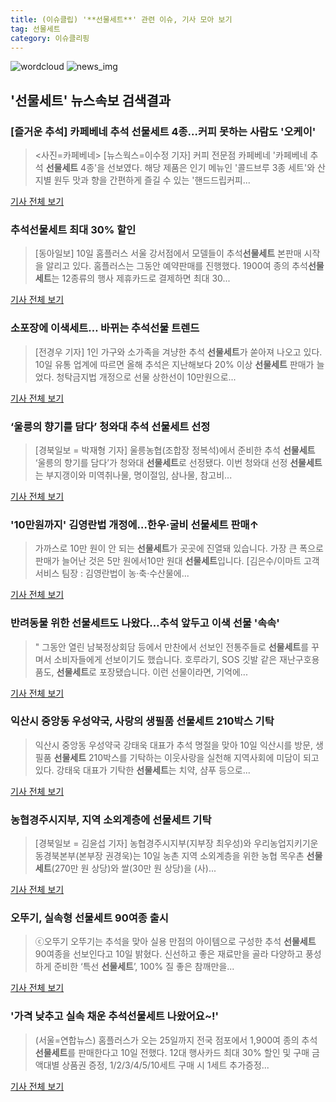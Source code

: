 ```yaml
---
title: (이슈클립) '**선물세트**' 관련 이슈, 기사 모아 보기
tag: 선물세트
category: 이슈클리핑
---
```

![wordcloud](https://s3.ap-northeast-2.amazonaws.com/lyrics101-wordcloud/2018-09-11-1536614129.png)
![news_img](https://user-images.githubusercontent.com/42597476/44507050-1206f400-a6e4-11e8-8d98-7ffbfebb353f.png)
## **'**선물세트**'** 뉴스속보 검색결과
### [즐거운 추석] 카페베네 추석 **선물세트** 4종…커피 못하는 사람도 '오케이'

><사진=카페베네> [뉴스웍스=이수정 기자] 커피 전문점 카페베네 '카페베네 추석 **선물세트** 4종'을 선보였다. 해당 제품은 인기 메뉴인 '콜드브루 3종 세트'와 산지별 원두 맛과 향을 간편하게 즐길 수 있는 '핸드드립커피...

<a href="http://www.newsworks.co.kr/news/articleView.html?idxno=214300" target="_blank">기사 전체 보기</a>

### 추석**선물세트** 최대 30% 할인

>[동아일보] 10일 홈플러스 서울 강서점에서 모델들이 추석**선물세트** 본판매 시작을 알리고 있다. 홈플러스는 그동안 예약판매를 진행했다. 1900여 종의 추석**선물세트**는 12종류의 행사 제휴카드로 결제하면 최대 30...

<a href="http://news.donga.com/3/all/20180911/91923791/1" target="_blank">기사 전체 보기</a>

### 소포장에 이색세트… 바뀌는 추석선물 트렌드

>[전경우 기자] 1인 가구와 소가족을 겨냥한 추석 **선물세트**가 쏟아져 나오고 있다. 10일 유통 업계에 따르면 올해 추석은 지난해보다 20% 이상 **선물세트** 판매가 늘었다. 청탁금지법 개정으로 선물 상한선이 10만원으로...

<a href="http://www.sportsworldi.com/content/html/2018/09/10/20180910707052.html" target="_blank">기사 전체 보기</a>

### ‘울릉의 향기를 담다’ 청와대 추석 **선물세트** 선정

>[경북일보 = 박재형 기자] 울릉농협(조합장 정복석)에서 준비한 추석 **선물세트** ‘울릉의 향기를 담다’가 청와대 **선물세트**로 선정됐다. 이번 청와대 선정 **선물세트**는 부지갱이와 미역취나물, 명이절임, 삼나물, 참고비...

<a href="http://www.kyongbuk.co.kr/?mod=news&act=articleView&idxno=1037648" target="_blank">기사 전체 보기</a>

### '10만원까지' 김영란법 개정에…한우·굴비 **선물세트** 판매↑

>가까스로 10만 원이 안 되는 **선물세트**가 곳곳에 진열돼 있습니다. 가장 큰 폭으로 판매가 늘어난 것은 5만 원에서10만 원대 **선물세트**입니다. [김은수/이마트 고객서비스 팀장 : 김영란법이 농·축·수산물에...

<a href="http://news.jtbc.joins.com/html/193/NB11694193.html" target="_blank">기사 전체 보기</a>

### 반려동물 위한 **선물세트**도 나왔다…추석 앞두고 이색 선물 '속속'

>" 그동안 열린 남북정상회담 등에서 만찬에서 선보인 전통주들로 **선물세트**를 꾸며서 소비자들에게 선보이기도 했습니다. 호루라기, SOS 깃발 같은 재난구호용품도, **선물세트**로 포장됐습니다. 이런 선물이라면, 기억에...

<a href="http://news.tvchosun.com/site/data/html_dir/2018/09/10/2018091090122.html" target="_blank">기사 전체 보기</a>

### 익산시 중앙동 우성약국, 사랑의 생필품 **선물세트** 210박스 기탁

>익산시 중앙동 우성약국 강태욱 대표가 추석 명절을 맞아 10일 익산시를 방문, 생필품 **선물세트** 210박스를 기탁하는 이웃사랑을 실천해 지역사회에 미담이 되고 있다. 강태욱 대표가 기탁한 **선물세트**는 치약, 샴푸 등으로...

<a href="http://www.jeollailbo.com/news/articleView.html?idxno=550307" target="_blank">기사 전체 보기</a>

### 농협경주시지부, 지역 소외계층에 **선물세트** 기탁

>[경북일보 = 김윤섭 기자] 농협경주시지부(지부장 최우성)와 우리농업지키기운동경북본부(본부장 권경욱)는 10일 농촌 지역 소외계층을 위한 농협 목우촌 **선물세트**(270만 원 상당)와 쌀(30만 원 상당)을 (사)...

<a href="http://www.kyongbuk.co.kr/?mod=news&act=articleView&idxno=1037595" target="_blank">기사 전체 보기</a>

### 오뚜기, 실속형 **선물세트** 90여종 출시

>ⓒ오뚜기 오뚜기는 추석을 맞아 실용 만점의 아이템으로 구성한 추석 **선물세트** 90여종을 선보인다고 10일 밝혔다. 신선하고 좋은 재료만을 골라 다양하고 풍성하게 준비한 ‘특선 **선물세트**’, 100% 질 좋은 참깨만을...

<a href="http://www.dailian.co.kr/news/view/738218/?sc=naver" target="_blank">기사 전체 보기</a>

### '가격 낮추고 실속 채운 추석**선물세트** 나왔어요~!'

>(서울=연합뉴스) 홈플러스가 오는 25일까지 전국 점포에서 1,900여 종의 추석**선물세트**를 판매한다고 10일 전했다. 12대 행사카드 최대 30% 할인 및 구매 금액대별 상품권 증정, 1/2/3/4/5/10세트 구매 시 1세트 추가증정...

<a href="http://app.yonhapnews.co.kr/YNA/Basic/SNS/r.aspx?c=PYH20180910092100013&did=1196m" target="_blank">기사 전체 보기</a>


